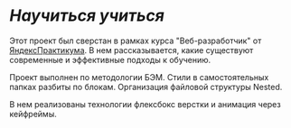 # *Научиться учиться* #

Этот проект был сверстан в рамках курса "Веб-разработчик" от [ЯндексПрактикума](https://practicum.yandex.ru). В нем рассказывается, какие существуют современные и эффективные подходы к обучению.

Проект выполнен по методологии БЭМ. Стили в самостоятельных папках разбиты по блокам. Организация файловой структуры Nested.

В нем реализованы технологии флексбокс верстки и анимация через кейфреймы.
